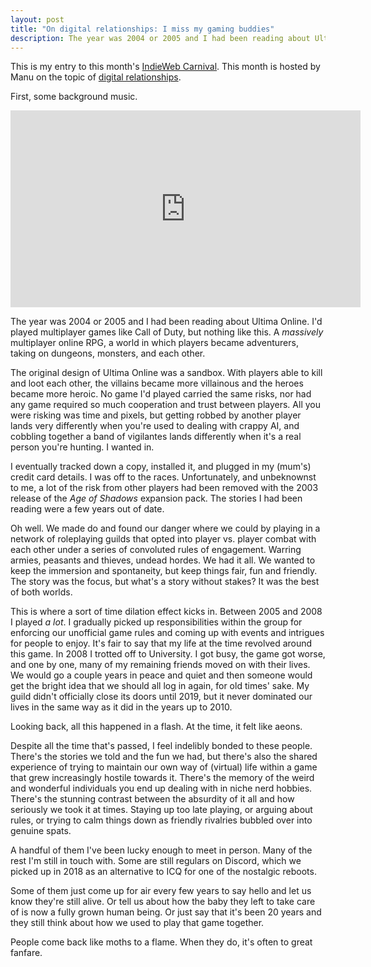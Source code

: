 ```yaml
---
layout: post
title: "On digital relationships: I miss my gaming buddies"
description: The year was 2004 or 2005 and I had been reading about Ultima Online.
---
```


This is my entry to this month's [IndieWeb Carnival](https://indieweb.org/indieweb-carnival). This month is hosted by Manu on the topic of [digital relationships](https://manuelmoreale.com/indieweb-carnival-digital-relationships).

First, some background music.

<iframe width="560" height="315" src="https://www.youtube.com/embed/5X1gC3BLq2w?si=eE9j7GW8vNP9moAe" title="YouTube video player" frameborder="0" allow="accelerometer; autoplay; clipboard-write; encrypted-media; gyroscope; picture-in-picture; web-share" allowfullscreen></iframe>

The year was 2004 or 2005 and I had been reading about Ultima Online. I'd played multiplayer games like Call of Duty, but nothing like this. A _massively_ multiplayer online RPG, a world in which players became adventurers, taking on dungeons, monsters, and each other.

The original design of Ultima Online was a sandbox. With players able to kill and loot each other, the villains became more villainous and the heroes became more heroic. No game I'd played carried the same risks, nor had any game required so much cooperation and trust between players. All you were risking was time and pixels, but getting robbed by another player lands very differently when you're used to dealing with crappy AI, and cobbling together a band of vigilantes lands differently when it's a real person you're hunting. I wanted in.

I eventually tracked down a copy, installed it, and plugged in my (mum's) credit card details. I was off to the races. Unfortunately, and unbeknownst to me, a lot of the risk from other players had been removed with the 2003 release of the _Age of Shadows_ expansion pack. The stories I had been reading were a few years out of date.

Oh well. We made do and found our danger where we could by playing in a network of roleplaying guilds that opted into player vs. player combat with each other under a series of convoluted rules of engagement. Warring armies, peasants and thieves, undead hordes. We had it all. We wanted to keep the immersion and spontaneity, but keep things fair, fun and friendly. The story was the focus, but what's a story without stakes? It was the best of both worlds.

This is where a sort of time dilation effect kicks in. Between 2005 and 2008 I played _a lot_. I gradually picked up responsibilities within the group for enforcing our unofficial game rules and coming up with events and intrigues for people to enjoy. It's fair to say that my life at the time revolved around this game. In 2008 I trotted off to University. I got busy, the game got worse, and one by one, many of my remaining friends moved on with their lives. We would go a couple years in peace and quiet and then someone would get the bright idea that we should all log in again, for old times' sake. My guild didn't officially close its doors until 2019, but it never dominated our lives in the same way as it did in the years up to 2010.

Looking back, all this happened in a flash. At the time, it felt like aeons.

Despite all the time that's passed, I feel indelibly bonded to these people. There's the stories we told and the fun we had, but there's also the shared experience of trying to maintain our own way of (virtual) life within a game that grew increasingly hostile towards it. There's the memory of the weird and wonderful individuals you end up dealing with in niche nerd hobbies. There's the stunning contrast between the absurdity of it all and how seriously we took it at times. Staying up too late playing, or arguing about rules, or trying to calm things down as friendly rivalries bubbled over into genuine spats.

A handful of them I've been lucky enough to meet in person. Many of the rest I'm still in touch with. Some are still regulars on Discord, which we picked up in 2018 as an alternative to ICQ for one of the nostalgic reboots.

Some of them just come up for air every few years to say hello and let us know they're still alive. Or tell us about how the baby they left to take care of is now a fully grown human being. Or just say that it's been 20 years and they still think about how we used to play that game together.

People come back like moths to a flame. When they do, it's often to great fanfare.
